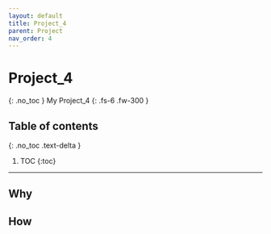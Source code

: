 ```yaml
---
layout: default
title: Project_4
parent: Project
nav_order: 4
---
```

# Project_4
{: .no_toc }
My Project_4
{: .fs-6 .fw-300 }

## Table of contents
{: .no_toc .text-delta }

1. TOC
{:toc}

---
## Why
## How